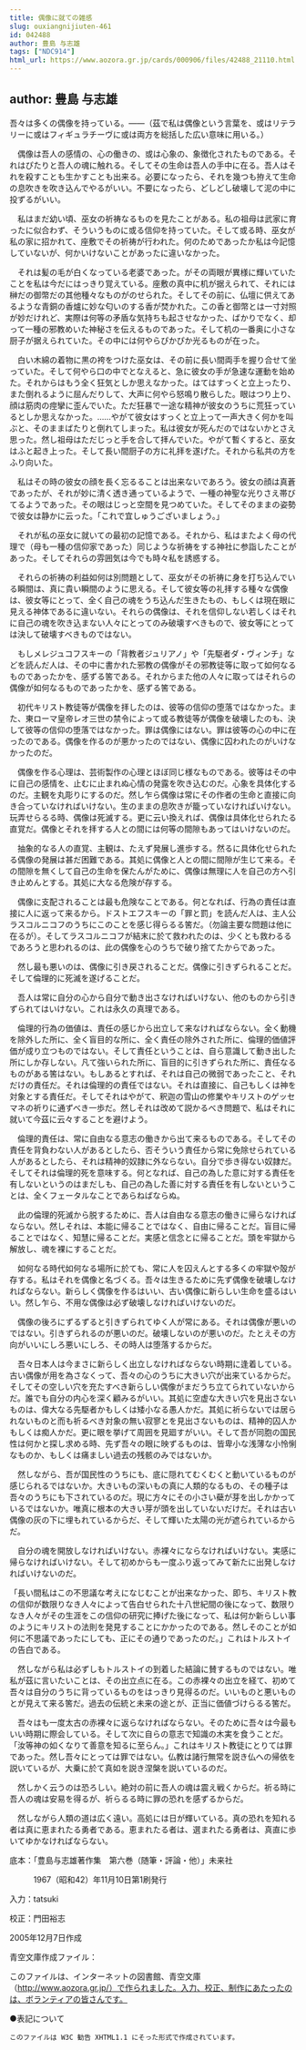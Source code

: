 ```yaml
---
title: 偶像に就ての雑感
slug: ouxiangnijiuten-461
id: 042488
author: 豊島 与志雄
tags: ["NDC914"]
html_url: https://www.aozora.gr.jp/cards/000906/files/42488_21110.html
---
```


## author: 豊島 与志雄

吾々は多くの偶像を持っている。――（茲で私は偶像という言葉を、或はリテラリーに或はフィギュラチーヴに或は両方を総括した広い意味に用いる。）

　偶像は吾人の感情の、心の働きの、或は心象の、象徴化されたものである。それはぴたりと吾人の魂に触れる。そしてその生命は吾人の手中に在る。吾人はそれを殺すことも生かすことも出来る。必要になったら、それを幾つも拵えて生命の息吹きを吹き込んでやるがいい。不要になったら、どしどし破壊して泥の中に投ずるがいい。

　私はまだ幼い頃、巫女の祈祷なるものを見たことがある。私の祖母は武家に育ったに似合わず、そういうものに或る信仰を持っていた。そして或る時、巫女が私の家に招かれて、座敷でその祈祷が行われた。何のためであったか私は今記憶していないが、何かいけないことがあったに違いなかった。

　それは髪の毛が白くなっている老婆であった。がその両眼が異様に輝いていたことを私は今だにはっきり覚えている。座敷の真中に机が据えられて、それには榊だの御幣だの其他種々なものがのせられた。そしてその前に、仏壇に供えてあるような青銅の香爐に妙な匂いのする香が焚かれた。この香と御幣とは一寸対照が妙だけれど、実際は何等の矛盾な気持ちも起させなかった、ばかりでなく、却って一種の邪教めいた神秘さを伝えるものであった。そして机の一番奥に小さな厨子が据えられていた。その中には何やらぴかぴか光るものが在った。

　白い木綿の着物に黒の袴をつけた巫女は、その前に長い間両手を握り合せて坐っていた。そして何やら口の中でとなえると、急に彼女の手が急速な運動を始めた。それからはもう全く狂気としか思えなかった。はてはすっくと立上ったり、また倒れるように屈んだりして、大声に何やら怒鳴り散らした。眼はつり上り、顔は筋肉の痙攣に歪んでいた。ただ狂暴で一途な精神が彼女のうちに荒狂っているとしか思えなかった。……やがて彼女はすっくと立上って一声大きく何かを叫ぶと、そのままばたりと倒れてしまった。私は彼女が死んだのではないかとさえ思った。然し祖母はただじっと手を合して拝んでいた。やがて暫くすると、巫女はふと起き上った。そして長い間厨子の方に礼拝を遂げた。それから私共の方をふり向いた。

　私はその時の彼女の顔を長く忘るることは出来ないであろう。彼女の顔は真蒼であったが、それが妙に清く透き通っているようで、一種の神聖な光りさえ帯びてるようであった。その眼はじっと空間を見つめていた。そしてそのままの姿勢で彼女は静かに云った。「これで宜しゅうございましょう。」

　それが私の巫女に就いての最初の記憶である。それから、私はまたよく母の代理で（母も一種の信仰家であった）同じような祈祷をする神社に参詣したことがあった。そしてそれらの雰囲気は今でも時々私を誘惑する。

　それらの祈祷の利益如何は別問題として、巫女がその祈祷に身を打ち込んでいる瞬間は、真に貴い瞬間のように思える。そして彼女等の礼拝する種々な偶像は、彼女等にとって、全く自己の魂をうち込んだ生きたもの、もしくは現在眼に見える神体であるに違いない。それらの偶像は、それを信仰しない若しくはそれに自己の魂を吹き込まない人々にとってのみ破壊すべきもので、彼女等にとっては決して破壊すべきものではない。

　もしメレジュコフスキーの「背教者ジュリアノ」や「先駆者ダ・ヴィンチ」などを読んだ人は、その中に書かれた邪教の偶像がその邪教徒等に取って如何なるものであったかを、感ずる筈である。それからまた他の人々に取ってはそれらの偶像が如何なるものであったかを、感ずる筈である。

　初代キリスト教徒等が偶像を拝したのは、彼等の信仰の堕落ではなかった。また、東ローマ皇帝レオ三世の禁令によって或る教徒等が偶像を破壊したのも、決して彼等の信仰の堕落ではなかった。罪は偶像にはない。罪は彼等の心の中に在ったのである。偶像を作るのが悪かったのではない、偶像に囚われたのがいけなかったのだ。

　偶像を作る心理は、芸術製作の心理とほぼ同じ様なものである。彼等はその中に自己の感情を、止むに止まれぬ心情の発露を吹き込むのだ。心象を具体化するのだ。主観を丸彫りにするのだ。然し乍ら偶像は常にその作者の生命と直接に向き合っていなければいけない。生のままの息吹きが籠っていなければいけない。玩弄せらるる時、偶像は死滅する。更に云い換えれば、偶像は具体化せられたる直覚だ。偶像とそれを拝する人との間には何等の間隙もあってはいけないのだ。

　抽象的なる人の直覚、主観は、たえず発展し進歩する。然るに具体化せられたる偶像の発展は甚だ困難である。其処に偶像と人との間に間隙が生じて来る。その間隙を無くして自己の生命を保たんがために、偶像は無理に人を自己の方へ引き止めんとする。其処に大なる危険が存する。

　偶像に支配されることは最も危険なことである。何となれば、行為の責任は直接に人に返って来るから。ドストエフスキーの「罪と罰」を読んだ人は、主人公ラスコルニコフのうちにこのことを感じ得らるる筈だ。（勿論主要な問題は他に在るが）。そしてラスコルニコフが結末に於て救われたのは、少くとも救わるるであろうと思われるのは、此の偶像を心のうちで破り捨てたからであった。

　然し最も悪いのは、偶像に引き戻されることだ。偶像に引きずられることだ。そして倫理的に死滅を遂げることだ。

　吾人は常に自分の心から自分で動き出さなければいけない、他のものから引きずられてはいけない。これは永久の真理である。

　倫理的行為の価値は、責任の感じから出立して来なければならない。全く動機を除外した所に、全く盲目的な所に、全く責任の除外された所に、倫理的価値評価が成り立つものではない。そして責任ということは、自ら意識して動き出した所にしか存しない。凡て強いられた所に、盲目的に引きずられた所に、責任なるものがある筈はない。もしあるとすれば、それは自己の微弱であったこと、それだけの責任だ。それは倫理的の責任ではない。それは直接に、自己もしくは神を対象とする責任だ。そしてそれはやがて、釈迦の雪山の修業やキリストのゲッセマネの祈りに通ずべき一歩だ。然しそれは改めて説かるべき問題で、私はそれに就いて今茲に云々することを避けよう。

　倫理的責任は、常に自由なる意志の働きから出て来るものである。そしてその責任を背負わない人があるとしたら、否そういう責任から常に免除せられている人があるとしたら、それは精神的奴隷に外ならない。自分で歩き得ない奴隷だ。そしてそれは倫理的死を意味する。何となれば、自己の為した意に対する責任を有しないというのはまだしも、自己の為した善に対する責任を有しないということは、全くフェータルなことであらねばならぬ。

　此の倫理的死滅から脱するために、吾人は自由なる意志の働きに帰らなければならない。然しそれは、本能に帰ることではなく、自由に帰ることだ。盲目に帰ることではなく、知慧に帰ることだ。実感と信念とに帰ることだ。頭を牢獄から解放し、魂を裸にすることだ。

　如何なる時代如何なる場所に於ても、常に人を囚えんとする多くの牢獄や殻が存する。私はそれを偶像と名づくる。吾々は生きるために先ず偶像を破壊しなければならない。新らしく偶像を作るはいい、古い偶像に新らしい生命を盛るはいい。然し乍ら、不用な偶像は必ず破壊しなければいけないのだ。

　偶像の後ろにずるずると引きずられてゆく人が常にある。それは偶像が悪いのではない。引きずられるのが悪いのだ。破壊しないのが悪いのだ。たとえその方向がいいにしろ悪いにしろ、その時人は堕落するからだ。

　吾々日本人は今まさに新らしく出立しなければならない時期に逢着している。古い偶像が用を為さなくって、吾々の心のうちに大きい穴が出来ているからだ。そしてその空しい穴を充たすべき新らしい偶像がまだうち立てられていないからだ。誰でも自分の内心を深く顧みるがいい。其処に空虚な大きい穴を見出さないものは、偉大なる先駆者かもしくは矮小なる愚人かだ。其処に祈らないでは居られないものと而も祈るべき対象の無い寂寥とを見出さないものは、精神的囚人かもしくは痴人かだ。更に眼を挙げて周囲を見廻すがいい。そして吾が同胞の国民性は何かと探し求める時、先ず吾々の眼に映ずるものは、皆卑小な浅薄な小怜悧なものか、もしくは痛ましい過去の残骸のみではないか。

　然しながら、吾が国民性のうちにも、底に隠れてむくむくと動いているものが感じられるではないか。大きいもの深いもの真に人類的なるもの、その種子は吾々のうちにも下されているのだ。現に方々にその小さい蘗が芽を出しかかっているではないか。唯真に根本の大きい芽が頭を出していないだけだ。それは古い偶像の灰の下に埋もれているからだ、そして輝いた太陽の光が遮られているからだ。

　自分の魂を開放しなければいけない。赤裸々にならなければいけない。実感に帰らなければいけない。そして初めからも一度ふり返ってみて新たに出発しなければいけないのだ。

「長い間私はこの不思議な考えになじむことが出来なかった、即ち、キリスト教の信仰が数限りなき人々によって告白せられた十八世紀間の後になって、数限りなき人々がその生涯をこの信仰の研究に捧げた後になって、私は何か新らしい事のようにキリストの法則を発見することにかかったのである。然しそのことが如何に不思議であったにしても、正にその通りであったのだ。」これはトルストイの告白である。

　然しながら私は必ずしもトルストイの到着した結論に賛するものではない。唯私が茲に言いたいことは、その出立点に在る。この赤裸々の出立を経て、初めて吾々は自分のうちに背っているものをはっきり見得るのだ。いいものと悪いものとが見えて来る筈だ。過去の伝統と未来の途とが、正当に価値づけらるる筈だ。

　吾々はも一度太古の赤裸々に返らなければならない。そのために吾々は今最もいい時期に際会している。そして次に自らの意志で知識の木実を食うことだ。「汝等神の如くなりて善意を知るに至らん。」これはキリスト教徒にとりては罪であった。然し吾々にとっては罪ではない。仏教は諸行無常を説き仏への帰依を説いているが、大乗に於て真如を説き涅槃を説いているのだ。

　然しかく云うのは恐ろしい。絶対の前に吾人の魂は震え戦くからだ。祈る時に吾人の魂は安易を得るが、祈らるる時に罪の恐れを感ずるからだ。

　然しながら人類の道は広く遠い。高処には日が輝いている。真の恐れを知れる者は真に恵まれたる勇者である。恵まれたる者は、選まれたる勇者は、真直に歩いてゆかなければならない。













底本：「豊島与志雄著作集　第六巻（随筆・評論・他）」未来社


　　　1967（昭和42）年11月10日第1刷発行

入力：tatsuki

校正：門田裕志

2005年12月7日作成

青空文庫作成ファイル：

このファイルは、インターネットの図書館、青空文庫（http://www.aozora.gr.jp/）で作られました。入力、校正、制作にあたったのは、ボランティアの皆さんです。











●表記について


	このファイルは W3C 勧告 XHTML1.1 にそった形式で作成されています。